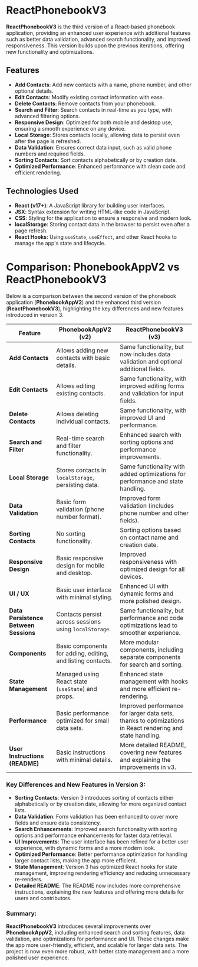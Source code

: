  # ReactPhonebookV3

**ReactPhonebookV3** is the third version of a React-based phonebook application, providing an enhanced user experience with additional features such as better data validation, advanced search functionality, and improved responsiveness. This version builds upon the previous iterations, offering new functionality and optimizations.

## Features

- **Add Contacts**: Add new contacts with a name, phone number, and other optional details.
- **Edit Contacts**: Modify existing contact information with ease.
- **Delete Contacts**: Remove contacts from your phonebook.
- **Search and Filter**: Search contacts in real-time as you type, with advanced filtering options.
- **Responsive Design**: Optimized for both mobile and desktop use, ensuring a smooth experience on any device.
- **Local Storage**: Stores contacts locally, allowing data to persist even after the page is refreshed.
- **Data Validation**: Ensures correct data input, such as valid phone numbers and required fields.
- **Sorting Contacts**: Sort contacts alphabetically or by creation date.
- **Optimized Performance**: Enhanced performance with clean code and efficient rendering.

## Technologies Used

- **React (v17+)**: A JavaScript library for building user interfaces.
- **JSX**: Syntax extension for writing HTML-like code in JavaScript.
- **CSS**: Styling for the application to ensure a responsive and modern look.
- **localStorage**: Storing contact data in the browser to persist even after a page refresh.
- **React Hooks**: Using `useState`, `useEffect`, and other React hooks to manage the app's state and lifecycle.


# Comparison: PhonebookAppV2 vs ReactPhonebookV3

Below is a comparison between the second version of the phonebook application (**PhonebookAppV2**) and the enhanced third version (**ReactPhonebookV3**), highlighting the key differences and new features introduced in version 3.

| **Feature**                    | **PhonebookAppV2 (v2)**                                      | **ReactPhonebookV3 (v3)**                                           |
|---------------------------------|--------------------------------------------------------------|---------------------------------------------------------------------|
| **Add Contacts**                | Allows adding new contacts with basic details.               | Same functionality, but now includes data validation and optional additional fields. |
| **Edit Contacts**               | Allows editing existing contacts.                            | Same functionality, with improved editing forms and validation for input fields. |
| **Delete Contacts**             | Allows deleting individual contacts.                         | Same functionality, with improved UI and performance.               |
| **Search and Filter**           | Real-time search and filter functionality.                   | Enhanced search with sorting options and performance improvements.  |
| **Local Storage**               | Stores contacts in `localStorage`, persisting data.          | Same functionality with added optimizations for performance and state handling. |
| **Data Validation**             | Basic form validation (phone number format).                 | Improved form validation (includes phone number and other fields). |
| **Sorting Contacts**            | No sorting functionality.                                   | Sorting options based on contact name and creation date.           |
| **Responsive Design**           | Basic responsive design for mobile and desktop.              | Improved responsiveness with optimized design for all devices.     |
| **UI / UX**                     | Basic user interface with minimal styling.                   | Enhanced UI with dynamic forms and more polished design.           |
| **Data Persistence Between Sessions** | Contacts persist across sessions using `localStorage`.     | Same functionality, but performance and code optimizations lead to smoother experience. |
| **Components**                  | Basic components for adding, editing, and listing contacts.  | More modular components, including separate components for search and sorting. |
| **State Management**            | Managed using React state (`useState`) and props.             | Enhanced state management with hooks and more efficient re-rendering. |
| **Performance**                 | Basic performance optimized for small data sets.             | Improved performance for larger data sets, thanks to optimizations in React rendering and state handling. |
| **User Instructions (README)**  | Basic instructions with minimal details.                     | More detailed README, covering new features and explaining the improvements in v3. |

### Key Differences and New Features in Version 3:
- **Sorting Contacts**: Version 3 introduces sorting of contacts either alphabetically or by creation date, allowing for more organized contact lists.
- **Data Validation**: Form validation has been enhanced to cover more fields and ensure data consistency.
- **Search Enhancements**: Improved search functionality with sorting options and performance enhancements for faster data retrieval.
- **UI Improvements**: The user interface has been refined for a better user experience, with dynamic forms and a more modern look.
- **Optimized Performance**: Better performance optimization for handling larger contact lists, making the app more efficient.
- **State Management**: Version 3 has optimized React hooks for state management, improving rendering efficiency and reducing unnecessary re-renders.
- **Detailed README**: The README now includes more comprehensive instructions, explaining the new features and offering more details for users and contributors.

### Summary:
**ReactPhonebookV3** introduces several improvements over **PhonebookAppV2**, including enhanced search and sorting features, data validation, and optimizations for performance and UI. These changes make the app more user-friendly, efficient, and scalable for larger data sets. The project is now even more robust, with better state management and a more polished user experience.

